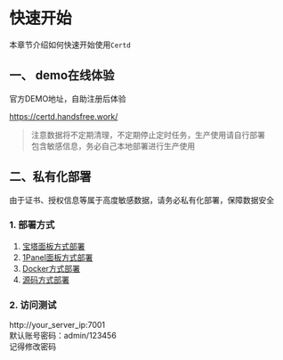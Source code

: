 # 快速开始
本章节介绍如何快速开始使用`Certd`

## 一、 demo在线体验

官方DEMO地址，自助注册后体验

https://certd.handsfree.work/

> 注意数据将不定期清理，不定期停止定时任务，生产使用请自行部署    
> 包含敏感信息，务必自己本地部署进行生产使用


## 二、私有化部署

由于证书、授权信息等属于高度敏感数据，请务必私有化部署，保障数据安全

###  1. 部署方式

1. [宝塔面板方式部署](./install/baota/)
2. [1Panel面板方式部署](./install/1panel/)
2. [Docker方式部署](./install/docker/)
3. [源码方式部署](./install/source/)


### 2. 访问测试

http://your_server_ip:7001    
默认账号密码：admin/123456    
记得修改密码



